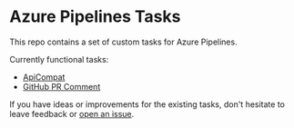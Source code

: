 # Azure Pipelines Tasks

This repo contains a set of custom tasks for Azure Pipelines.

Currently functional tasks:
- [ApiCompat](https://github.com/southworkscom/SOUTHWORKS-azure-pipelines-tasks/tree/master/Tasks/ApiCompat)
- [GitHub PR Comment](https://github.com/southworkscom/SOUTHWORKS-azure-pipelines-tasks/tree/master/Tasks/GitHubPRComment)

If you have ideas or improvements for the existing tasks, don't hesitate to leave feedback or [open an issue](https://github.com/southworkscom/SOUTHWORKS-azure-pipelines-tasks/issues).
